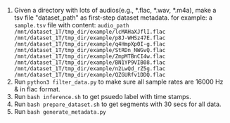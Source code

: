 1. Given a directory with lots of audios(e.g., *.flac, *.wav, *.m4a), make a tsv file "dataset_path" as first-step dataset metadata.
for example: a `sample.tsv` file with content:
`audio_path
/mnt/dataset_1T/tmp_dir/example/lcMAHaXJflI.flac
/mnt/dataset_1T/tmp_dir/example/p8J-WHSz47E.flac
/mnt/dataset_1T/tmp_dir/example/q4HmpXp0I-g.flac
/mnt/dataset_1T/tmp_dir/example/StRDn_NWGvQ.flac
/mnt/dataset_1T/tmp_dir/example/ZmpMTBnCI4w.flac
/mnt/dataset_1T/tmp_dir/example/BN1YP9VIB08.flac
/mnt/dataset_1T/tmp_dir/example/n2LwQd_rZ5g.flac
/mnt/dataset_1T/tmp_dir/example/QZGURfv1DDQ.flac
`
2. Run `python3 filter_data.py` to make sure all sample rates are 16000 Hz & in flac format.
3. Run `bash inference.sh` to get psuedo label with time stamps.
4. Run `bash prepare_dataset.sh` to get segments with 30 secs for all data. 
5. Run `bash generate_metadata.py`